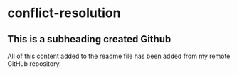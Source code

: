 # conflict-resolution

## This is a subheading created Github

All of this content added to the readme file has been added from my remote GitHub repository.
